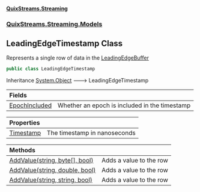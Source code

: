 #### [QuixStreams.Streaming](index.md 'index')
### [QuixStreams.Streaming.Models](QuixStreams.Streaming.Models.md 'QuixStreams.Streaming.Models')

## LeadingEdgeTimestamp Class

Represents a single row of data in the [LeadingEdgeBuffer](LeadingEdgeBuffer.md 'QuixStreams.Streaming.Models.LeadingEdgeBuffer')

```csharp
public class LeadingEdgeTimestamp
```

Inheritance [System.Object](https://docs.microsoft.com/en-us/dotnet/api/System.Object 'System.Object') &#129106; LeadingEdgeTimestamp

| Fields | |
| :--- | :--- |
| [EpochIncluded](LeadingEdgeTimestamp.EpochIncluded.md 'QuixStreams.Streaming.Models.LeadingEdgeTimestamp.EpochIncluded') | Whether an epoch is included in the timestamp |

| Properties | |
| :--- | :--- |
| [Timestamp](LeadingEdgeTimestamp.Timestamp.md 'QuixStreams.Streaming.Models.LeadingEdgeTimestamp.Timestamp') | The timestamp in nanoseconds |

| Methods | |
| :--- | :--- |
| [AddValue(string, byte[], bool)](LeadingEdgeTimestamp.AddValue(string,byte[],bool).md 'QuixStreams.Streaming.Models.LeadingEdgeTimestamp.AddValue(string, byte[], bool)') | Adds a value to the row |
| [AddValue(string, double, bool)](LeadingEdgeTimestamp.AddValue(string,double,bool).md 'QuixStreams.Streaming.Models.LeadingEdgeTimestamp.AddValue(string, double, bool)') | Adds a value to the row |
| [AddValue(string, string, bool)](LeadingEdgeTimestamp.AddValue(string,string,bool).md 'QuixStreams.Streaming.Models.LeadingEdgeTimestamp.AddValue(string, string, bool)') | Adds a value to the row |

